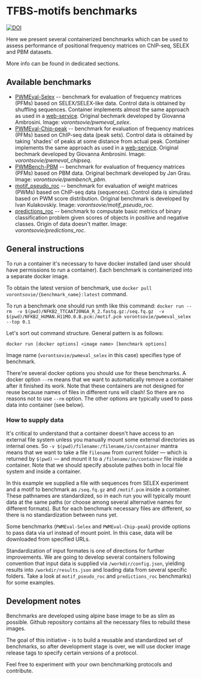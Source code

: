 # TFBS-motifs benchmarks
[![DOI](https://zenodo.org/badge/DOI/10.5281/zenodo.3695374.svg)](https://doi.org/10.5281/zenodo.3695374)

Here we present several containerized benchmarks which can be used to assess performance of positional frequency matrices on ChIP-seq, SELEX and PBM datasets.

More info can be found in dedicated sections.

## Available benchmarks
* [PWMEval-Selex](https://github.com/autosome-ru/motif_benchmarks/blob/master/PWMEval-Selex/README.md) -- benchmark for evaluation of frequency matrices (PFMs) based on SELEX/SELEX-like data. Control data is obtained by shuffling sequences. Container implements almost the same approach as used in a [web-service](https://ccg.epfl.ch/pwmtools/pwmeval_selex.php). Original bechmark developed by Giovanna Ambrosini. Image: *vorontsovie/pwmeval_selex*.
* [PWMEval-Chip-peak](https://github.com/autosome-ru/motif_benchmarks/blob/master/PWMEval-Chip-peak/README.md) -- benchmark for evaluation of frequency matrices (PFMs) based on ChIP-seq data (peak sets). Control data is obtained by taking 'shades' of peaks at some distance from actual peak. Container implements the same approach as used in a [web-service](https://ccg.epfl.ch/pwmtools/pwmeval_chippeak.php).  Original bechmark developed by Giovanna Ambrosini. Image: *vorontsovie/pwmeval_chipseq*.
* [PWMBench-PBM](https://github.com/autosome-ru/motif_benchmarks/blob/master/PWMBench-PBM/README.md) -- benchmark for evaluation of frequency matrices (PFMs) based on PBM data. Original bechmark developed by Jan Grau.  Image: *vorontsovie/pwmbench_pbm*.
* [motif_pseudo_roc](https://github.com/autosome-ru/motif_benchmarks/blob/master/motif_pseudo_roc/README.md) -- benchmark for evaluation of weight matrices (PWMs) based on ChIP-seq data (sequences). Control data is simulated based on PWM score distribution. Original benchmark is developed by Ivan Kulakovskiy. Image: *vorontsovie/motif_pseudo_roc*.
* [predictions_roc](https://github.com/autosome-ru/motif_benchmarks/blob/master/predictions_roc/README.md) -- benchmark to computate basic metrics of binary classification problem given scores of objects in positive and negative classes. Origin of data doesn't matter. Image: *vorontsovie/predictions_roc*.

## General instructions

To run a container it's necessary to have docker installed (and user should have permissions to run a container). Each benchmark is containerized into a separate docker image.

To obtain the latest version of benchmark, use `docker pull vorontsovie/{benchmark_name}:latest` command.

To run a benchmark one should run smth like this command:
`docker run --rm  -v $(pwd)/NFKB2_TTCAAT20NGA_R_2.fastq.gz:/seq.fq.gz  -v $(pwd)/NFKB2_HUMAN.H11MO.0.B.pcm:/motif.pcm vorontsovie/pwmeval_selex --top 0.1`

Let's sort out command structure. General pattern is as follows:

`docker run [docker options] <image name> [benchmark options]`

Image name (`vorontsovie/pwmeval_selex` in this case) specifies type of benchmark.

There're several docker options you should use for these benchmarks. A docker option `--rm` means that we want to automatically remove a container after it finished its work. Note that these containers are not designed for reuse because names of files in different runs will clash! So there are no reasons not to use `--rm` option. The other options are typically used to pass data into container (see below).

### How to supply data

It's critical to understand that a container doesn't have access to an external file system unless you manually mount some external directories as internal ones. So `-v $(pwd)/filename:/filename/in/container` mantra means that we want to take a file `filename` from current folder — which is returned by `$(pwd)` — and mount it to a `/filename/in/container` file inside a container. Note that we should specify absolute pathes both in local file system and inside a container.

In this example we supplied a file with sequences from SELEX experiment and a motif to benchmark as `/seq.fq.gz` and `/motif.pcm` inside a container. These pathnames are standardized, so in each run you will typically mount data at the same paths (or choose among several alternative names for different formats). But for each benchmark necessary files are different, so there is no standardization between runs yet.

Some benchmarks (`PWMEval-Selex` and `PWMEval-Chip-peak`) provide options to pass data via url instead of mount point. In this case, data will be downloaded from specified URLs.

Standardization of input formates is one of directions for further improvements. We are going to develop several containers following convention that input data is supplied via `/workdir/config.json`, yielding results into `/workdir/results.json` and loading data from several specific folders. Take a look at `motif_pseudo_roc` and `predictions_roc` benchmarks) for some examples.

## Development notes

Benchmarks are developed using alpine base image to be as slim as possible. Github repository contains all the necessary files to rebuild these images.

The goal of this initiative - is to build a reusable and standardized set of benchmarks, so after development stage is over, we will use docker image release tags to specify certain versions of a protocol.

Feel free to experiment with your own benchmarking protocols and contribute.
